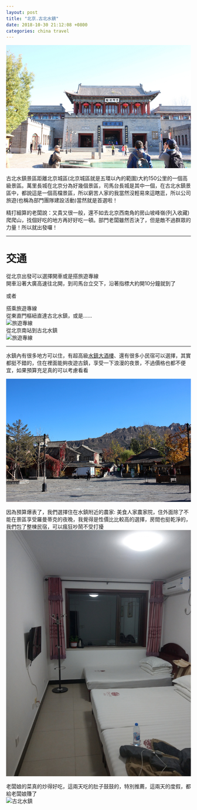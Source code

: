 ```yaml
---
layout: post
title: "北京.古北水鎮"
date: 2018-10-30 21:12:08 +0800
categories: china travel
---
```

![古北水鎮](/assets/image/20181030/IMG_3784.JPG)

古北水鎮景區距離北京城區(北京城區就是五環以內的範圍)大約150公里的一個高級景區。萬里長城在北京分為好幾個景區，司馬台長城是其中一個，在古北水鎮景區中，都說這是一個高檔景區，所以窮苦人家的我當然沒輕易來這瞎逛，所以公司旅遊(也稱為部門團隊建設活動)當然就是首選啦！  
  
精打細算的老闆說：又貴又很一般，還不如去北京西南角的房山坡峰嶺(列入收藏)爬爬山，找個好吃的地方再好好吃一頓。部門老闆雖然否決了，但是敵不過群眾的力量！所以就出發囉！
  
<!--more-->
------
# 交通
從北京出發可以選擇開車或是搭旅遊專線  
開車沿著大廣高速往北開，到司馬台立交下，沿著指標大約開10分鐘就到了  
  
或者
  
搭乘旅遊專線  
從東直門樞紐直達古北水鎮，或是......  
![旅遊專線](https://00.imgmini.eastday.com/mobile/20180331/20180331220718_f9890abf2b374c151fcceb9fe0c07308_4.jpeg)  
從北京南站到古北水鎮  
![旅遊專線](https://00.imgmini.eastday.com/mobile/20180331/20180331220718_f9890abf2b374c151fcceb9fe0c07308_5.jpeg)  

------
水鎮內有很多地方可以住，有超高級[水鎮大酒樓](http://www.wtown.com/index.php/Yuyue/hotelinfo/id/36#menuSub)、還有很多小民宿可以選擇，其實都挺不錯的，住在裡面能夠夜遊古鎮，享受一下浪漫的夜景，不過價格也都不便宜，如果預算充足真的可以考慮看看 
  
![古北水鎮](/assets/image/20181030/IMG_3800.JPG) 
   
因為預算爆表了，我們選擇住在水鎮附近的農家: 美食人家農家院，住外面除了不能在景區享受羅曼蒂克的夜晚，我覺得是性價比比較高的選擇，房間也挺乾淨的，我們包了整棟民宿，可以瘋狂吵鬧不受打擾    
![古北水鎮](/assets/image/20181030/IMAG2417.JPG) 
  
老闆娘的菜真的炒得好吃，這兩天吃的肚子鼓鼓的，特別推薦，這兩天的度假，都給老闆娘賺了  
![古北水鎮](/assets/image/20181030/IMAG2416.JPG) 


